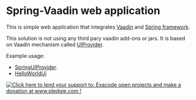 Spring-Vaadin web application
=============================

This is simple web application that integrates [Vaadin](https://vaadin.com/home) and [Spring framework](http://spring.io/).

This solution is not using any third pary vaadin add-ons or jars. It is based on Vaadin mechanism called [UIProvider](http://vaadin.com/download/prerelease/7.0/7.0.0/7.0.0.beta1/docs/api/com/vaadin/server/UIProvider.html). 

Example usage:
- [SpringUIProvider](/src/main/java/net/exacode/vaadin/integration/SpringUIProvider.java). 
- [HelloWorldUi](/src/main/java/net/exacode/vaadin/ui/HelloWorldUi.java)

<a href='http://www.pledgie.com/campaigns/22342'><img alt='Click here to lend your support to: Exacode open projects and make a donation at www.pledgie.com !' src='http://www.pledgie.com/campaigns/22342.png?skin_name=chrome' border='0' /></a> 
